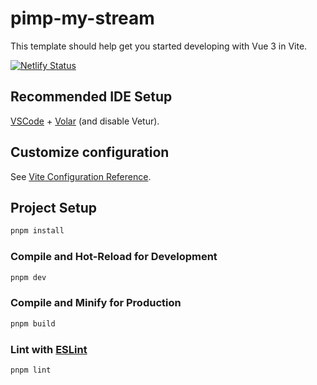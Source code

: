 # pimp-my-stream

This template should help get you started developing with Vue 3 in Vite.

[![Netlify Status](https://api.netlify.com/api/v1/badges/6e33b626-5d16-4e19-8980-cfce0e03ba42/deploy-status)](https://app.netlify.com/sites/sensational-narwhal-2f6f27/deploys)

## Recommended IDE Setup

[VSCode](https://code.visualstudio.com/) + [Volar](https://marketplace.visualstudio.com/items?itemName=Vue.volar) (and disable Vetur).

## Customize configuration

See [Vite Configuration Reference](https://vite.dev/config/).

## Project Setup

```sh
pnpm install
```

### Compile and Hot-Reload for Development

```sh
pnpm dev
```

### Compile and Minify for Production

```sh
pnpm build
```

### Lint with [ESLint](https://eslint.org/)

```sh
pnpm lint
```
